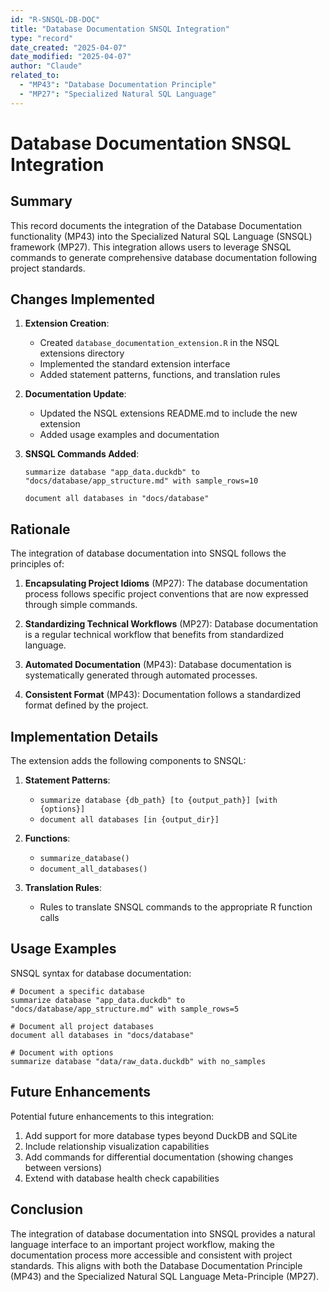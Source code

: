 ```yaml
---
id: "R-SNSQL-DB-DOC"
title: "Database Documentation SNSQL Integration"
type: "record"
date_created: "2025-04-07"
date_modified: "2025-04-07"
author: "Claude"
related_to:
  - "MP43": "Database Documentation Principle"
  - "MP27": "Specialized Natural SQL Language"
---
```


# Database Documentation SNSQL Integration

## Summary

This record documents the integration of the Database Documentation functionality (MP43) into the Specialized Natural SQL Language (SNSQL) framework (MP27). This integration allows users to leverage SNSQL commands to generate comprehensive database documentation following project standards.

## Changes Implemented

1. **Extension Creation**:
   - Created `database_documentation_extension.R` in the NSQL extensions directory
   - Implemented the standard extension interface
   - Added statement patterns, functions, and translation rules

2. **Documentation Update**:
   - Updated the NSQL extensions README.md to include the new extension
   - Added usage examples and documentation

3. **SNSQL Commands Added**:

   ```
   summarize database "app_data.duckdb" to "docs/database/app_structure.md" with sample_rows=10
   ```

   ```
   document all databases in "docs/database"
   ```

## Rationale

The integration of database documentation into SNSQL follows the principles of:

1. **Encapsulating Project Idioms** (MP27): The database documentation process follows specific project conventions that are now expressed through simple commands.

2. **Standardizing Technical Workflows** (MP27): Database documentation is a regular technical workflow that benefits from standardized language.

3. **Automated Documentation** (MP43): Database documentation is systematically generated through automated processes.

4. **Consistent Format** (MP43): Documentation follows a standardized format defined by the project.

## Implementation Details

The extension adds the following components to SNSQL:

1. **Statement Patterns**:
   - `summarize database {db_path} [to {output_path}] [with {options}]`
   - `document all databases [in {output_dir}]`

2. **Functions**:
   - `summarize_database()`
   - `document_all_databases()`

3. **Translation Rules**:
   - Rules to translate SNSQL commands to the appropriate R function calls

## Usage Examples

SNSQL syntax for database documentation:

```
# Document a specific database
summarize database "app_data.duckdb" to "docs/database/app_structure.md" with sample_rows=5

# Document all project databases
document all databases in "docs/database"

# Document with options
summarize database "data/raw_data.duckdb" with no_samples
```

## Future Enhancements

Potential future enhancements to this integration:

1. Add support for more database types beyond DuckDB and SQLite
2. Include relationship visualization capabilities
3. Add commands for differential documentation (showing changes between versions)
4. Extend with database health check capabilities

## Conclusion

The integration of database documentation into SNSQL provides a natural language interface to an important project workflow, making the documentation process more accessible and consistent with project standards. This aligns with both the Database Documentation Principle (MP43) and the Specialized Natural SQL Language Meta-Principle (MP27).